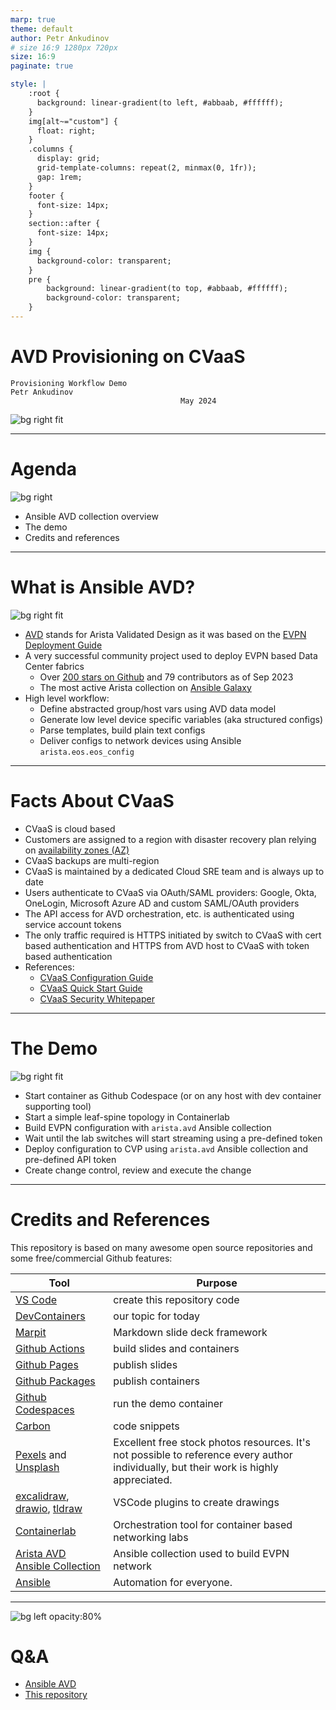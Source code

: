 ```yaml
---
marp: true
theme: default
author: Petr Ankudinov
# size 16:9 1280px 720px
size: 16:9
paginate: true

style: |
    :root {
      background: linear-gradient(to left, #abbaab, #ffffff);
    }
    img[alt~="custom"] {
      float: right;
    }
    .columns {
      display: grid;
      grid-template-columns: repeat(2, minmax(0, 1fr));
      gap: 1rem;
    }
    footer {
      font-size: 14px;
    }
    section::after {
      font-size: 14px;
    }
    img {
      background-color: transparent;
    }
    pre {
        background: linear-gradient(to top, #abbaab, #ffffff);
        background-color: transparent;
    }
---
```


# AVD Provisioning on CVaaS

<!-- Do not add page number on this slide -->
<!--
_paginate: false
-->

```text
Provisioning Workflow Demo
Petr Ankudinov
                                      May 2024
```

![bg right fit](img/avd-logo.webp)

---

# Agenda

<style scoped>section {font-size: 22px;}</style>

![bg right ](img/pexels-suzy-hazelwood-1226398.jpg)

- Ansible AVD collection overview
- The demo
- Credits and references

---

# What is Ansible AVD?

<style scoped>section {font-size: 20px;}</style>

![bg right fit](img/provisioning-building-blocks.png)

- [AVD](https://avd.arista.com/) stands for Arista Validated Design as it was based on the [EVPN Deployment Guide](https://www.arista.com/custom_data/downloads/?f=/support/download/DesignGuides/EVPN_Deployment_Guide.pdf)
- A very successful community project used to deploy EVPN based Data Center fabrics
  - Over [200 stars on Github](https://github.com/aristanetworks/ansible-avd) and 79 contributors as of Sep 2023
  - The most active Arista collection on [Ansible Galaxy](https://galaxy.ansible.com/arista/avd)
- High level workflow:
  - Define abstracted group/host vars using AVD data model
  - Generate low level device specific variables (aka structured configs)
  - Parse templates, build plain text configs
  - Deliver configs to network devices using Ansible `arista.eos.eos_config`

---

# Facts About CVaaS

<style scoped>section {font-size: 22px;}</style>

- CVaaS is cloud based
- Customers are assigned to a region with disaster recovery plan relying on [availability zones (AZ)](https://cloud.google.com/compute/docs/regions-zones)
- CVaaS backups are multi-region
- CVaaS is maintained by a dedicated Cloud SRE team and is always up to date
- Users authenticate to CVaaS via OAuth/SAML providers: Google, Okta, OneLogin, Microsoft Azure AD and custom SAML/OAuth providers
- The API access for AVD orchestration, etc. is authenticated using service account tokens
- The only traffic required is HTTPS initiated by switch to CVaaS with cert based authentication and HTTPS from AVD host to CVaaS with token based authentication
- References:
  - [CVaaS Configuration Guide](https://www.arista.com/en/cg-cv/cv-cloudvision-as-a-service)
  - [CVaaS Quick Start Guide](https://www.arista.com/assets/data/pdf/qsg/qsg-books/QS_CloudVision_as_a_Service.pdf)
  - [CVaaS Security Whitepaper](https://www.arista.com/assets/data/pdf/Whitepapers/CloudVision-as-a-service-security-Whitepaper.pdf)

---

# The Demo

<style scoped>section {font-size: 20px;}</style>

![bg right fit](img/demo-setup.png)

- Start container as Github Codespace (or on any host with dev container supporting tool)
- Start a simple leaf-spine topology in Containerlab
- Build EVPN configuration with `arista.avd` Ansible collection
- Wait until the lab switches will start streaming using a pre-defined token
- Deploy configuration to CVP using `arista.avd` Ansible collection and pre-defined API token
- Create change control, review and execute the change

---

# Credits and References

<style scoped>section {font-size: 12px;}</style>

This repository is based on many awesome open source repositories and some free/commercial Github features:

Tool | Purpose
-----|------------
[VS Code](https://code.visualstudio.com/) | create this repository code
[DevContainers](https://code.visualstudio.com/docs/remote/containers) | our topic for today
[Marpit](https://marp.app/) | Markdown slide deck framework
[Github Actions](https://github.com/features/actions) | build slides and containers
[Github Pages](https://pages.github.com/) | publish slides
[Github Packages](https://github.com/features/packages) | publish containers
[Github Codespaces](https://github.com/features/codespaces) | run the demo container
[Carbon](https://carbon.now.sh/) | code snippets
[Pexels](https://www.pexels.com/) and [Unsplash](https://unsplash.com/) | Excellent free stock photos resources. It's not possible to reference every author individually, but their work is highly appreciated.
[excalidraw](https://github.com/excalidraw/excalidraw), [drawio](https://github.com/jgraph/drawio), [tldraw](https://github.com/tldraw/tldraw) | VSCode plugins to create drawings
[Containerlab](https://containerlab.dev) | Orchestration tool for container based networking labs
[Arista AVD Ansible Collection](https://avd.arista.com/4.3/index.html) | Ansible collection used to build EVPN network
[Ansible](https://www.ansible.com) | Automation for everyone.

---

<style scoped>section {font-size: 45px;}</style>

![bg left opacity:80%](img/pexels-ann-h-7186206.jpg)

# Q&A

- [Ansible AVD](https://avd.arista.com/)
- [This repository](https://github.com/{{gh.repository}})
